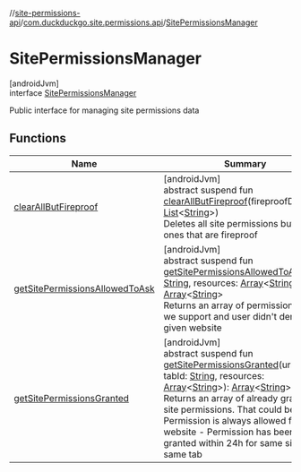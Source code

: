 //[site-permissions-api](../../../index.md)/[com.duckduckgo.site.permissions.api](../index.md)/[SitePermissionsManager](index.md)

# SitePermissionsManager

[androidJvm]\
interface [SitePermissionsManager](index.md)

Public interface for managing site permissions data

## Functions

| Name | Summary |
|---|---|
| [clearAllButFireproof](clear-all-but-fireproof.md) | [androidJvm]<br>abstract suspend fun [clearAllButFireproof](clear-all-but-fireproof.md)(fireproofDomains: [List](https://kotlinlang.org/api/latest/jvm/stdlib/kotlin.collections/-list/index.html)&lt;[String](https://kotlinlang.org/api/latest/jvm/stdlib/kotlin/-string/index.html)&gt;)<br>Deletes all site permissions but the ones that are fireproof |
| [getSitePermissionsAllowedToAsk](get-site-permissions-allowed-to-ask.md) | [androidJvm]<br>abstract suspend fun [getSitePermissionsAllowedToAsk](get-site-permissions-allowed-to-ask.md)(url: [String](https://kotlinlang.org/api/latest/jvm/stdlib/kotlin/-string/index.html), resources: [Array](https://kotlinlang.org/api/latest/jvm/stdlib/kotlin/-array/index.html)&lt;[String](https://kotlinlang.org/api/latest/jvm/stdlib/kotlin/-string/index.html)&gt;): [Array](https://kotlinlang.org/api/latest/jvm/stdlib/kotlin/-array/index.html)&lt;[String](https://kotlinlang.org/api/latest/jvm/stdlib/kotlin/-string/index.html)&gt;<br>Returns an array of permissions that we support and user didn't deny for given website |
| [getSitePermissionsGranted](get-site-permissions-granted.md) | [androidJvm]<br>abstract suspend fun [getSitePermissionsGranted](get-site-permissions-granted.md)(url: [String](https://kotlinlang.org/api/latest/jvm/stdlib/kotlin/-string/index.html), tabId: [String](https://kotlinlang.org/api/latest/jvm/stdlib/kotlin/-string/index.html), resources: [Array](https://kotlinlang.org/api/latest/jvm/stdlib/kotlin/-array/index.html)&lt;[String](https://kotlinlang.org/api/latest/jvm/stdlib/kotlin/-string/index.html)&gt;): [Array](https://kotlinlang.org/api/latest/jvm/stdlib/kotlin/-array/index.html)&lt;[String](https://kotlinlang.org/api/latest/jvm/stdlib/kotlin/-string/index.html)&gt;<br>Returns an array of already granted site permissions. That could be:     - Permission is always allowed for this website     - Permission has been granted within 24h for same site and same tab |
